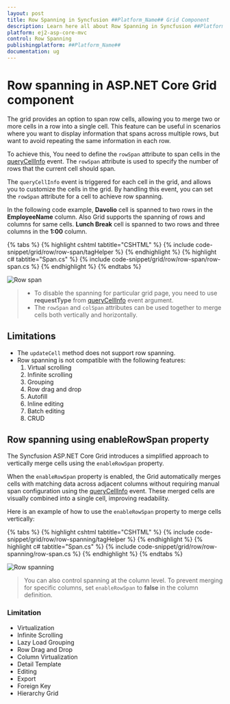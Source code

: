 ```yaml
---
layout: post
title: Row Spanning in Syncfusion ##Platform_Name## Grid Component
description: Learn here all about Row Spanning in Syncfusion ##Platform_Name## Grid component of Syncfusion Essential JS 2 and more.
platform: ej2-asp-core-mvc
control: Row Spanning
publishingplatform: ##Platform_Name##
documentation: ug
---
```


# Row spanning in ASP.NET Core Grid component

The grid provides an option to span row cells, allowing you to merge two or more cells in a row into a single cell. This feature can be useful in scenarios where you want to display information that spans across multiple rows, but want to avoid repeating the same information in each row.

To achieve this, You need to define the `rowSpan` attribute to span cells in the [queryCellInfo](https://help.syncfusion.com/cr/aspnetcore-js2/Syncfusion.EJ2.Grids.Grid.html#Syncfusion_EJ2_Grids_Grid_QueryCellInfo) event. The `rowSpan` attribute is used to specify the number of rows that the current cell should span.

The `queryCellInfo` event is triggered for each cell in the grid, and allows you to customize the cells in the grid. By handling this event, you can set the `rowSpan` attribute for a cell to achieve row spanning.

In the following code example, **Davolio** cell is spanned to two rows in the **EmployeeName** column. Also Grid supports the spanning of rows and columns for same cells. **Lunch Break** cell is spanned to two rows and three columns in the **1:00** column.

{% tabs %}
{% highlight cshtml tabtitle="CSHTML" %}
{% include code-snippet/grid/row/row-span/tagHelper %}
{% endhighlight %}
{% highlight c# tabtitle="Span.cs" %}
{% include code-snippet/grid/row/row-span/row-span.cs %}
{% endhighlight %}
{% endtabs %}

![Row span](../images/row/row-span.png)

> * To disable the spanning for particular grid page, you need to use **requestType** from [queryCellInfo](https://help.syncfusion.com/cr/aspnetcore-js2/Syncfusion.EJ2.Grids.Grid.html#Syncfusion_EJ2_Grids_Grid_QueryCellInfo) event argument.
> * The `rowSpan` and `colSpan` attributes can be used together to merge cells both vertically and horizontally.

## Limitations

* The `updateCell` method does not support row spanning.
* Row spanning is not compatible with the following features:
    1. Virtual scrolling
    2. Infinite scrolling
    3. Grouping
    4. Row drag and drop
    5. Autofill
    6. Inline editing
    7. Batch editing
    8. CRUD

## Row spanning using enableRowSpan property    

The Syncfusion ASP.NET Core Grid introduces a simplified approach to vertically merge cells using the `enableRowSpan` property. 

When the `enableRowSpan` property is enabled, the Grid automatically merges cells with matching data across adjacent columns without requiring manual span configuration using the [queryCellInfo](https://help.syncfusion.com/cr/aspnetcore-js2/Syncfusion.EJ2.Grids.Grid.html#Syncfusion_EJ2_Grids_Grid_QueryCellInfo) event. These merged cells are visually combined into a single cell, improving readability.

Here is an example of how to use the `enableRowSpan` property to merge cells vertically:

{% tabs %}
{% highlight cshtml tabtitle="CSHTML" %}
{% include code-snippet/grid/row/row-spanning/tagHelper %}
{% endhighlight %}
{% highlight c# tabtitle="Span.cs" %}
{% include code-snippet/grid/row/row-spanning/row-span.cs %}
{% endhighlight %}
{% endtabs %}

![Row spanning](../images/row/row-spanning.png)

> You can also control spanning at the column level. To prevent merging for specific columns, set `enableRowSpan` to **false** in the column definition.

### Limitation

* Virtualization
* Infinite Scrolling
* Lazy Load Grouping
* Row Drag and Drop
* Column Virtualization
* Detail Template
* Editing
* Export
* Foreign Key
* Hierarchy Grid